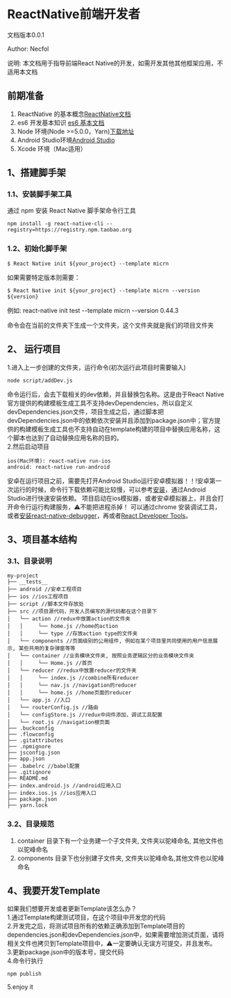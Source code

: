 # ReactNative前端开发者

文档版本0.0.1<br>

Author: Necfol

说明: 本文档用于指导前端React Native的开发，如需开发其他其他框架应用，不适用本文档
## 前期准备
1. ReactNative 的基本概念[ReactNative文档](https://facebook.github.io/react-native/docs/getting-started.html)2. es6 开发基本知识 [es6 基本文档](http://es6.ruanyifeng.com/)3. Node 环境(Node >=5.0.0，Yarn)[下载地址](https://nodejs.org/zh-cn/)4. Android Studio环境[Android Studio](https://developer.android.com/studio/install.html?hl=zh-cn)
5. Xcode 环境（Mac适用）
## 1、搭建脚手架
### 1.1、安装脚手架工具
通过 npm 安装 React Native 脚手架命令行工具

```
npm install -g react-native-cli --registry=https://registry.npm.taobao.org

```
### 1.2、初始化脚手架
```
$ React Native init ${your_project} --template micrn

```
如果需要特定版本则需要：

```
$ React Native init ${your_project} --template micrn --version ${version}

```

例如: react-native init test --template micrn --version 0.44.3

命令会在当前的文件夹下生成一个文件夹，这个文件夹就是我们的项目文件夹
## 2、 运行项目
1.进入上一步创建的文件夹，运行命令(初次运行此项目时需要输入)

```
node script/addDev.js
```
命令运行后，会去下载相关的dev依赖，并且替换包名称。这是由于React Native官方提供的构建模板生成工具不支持devDependencies，所以自定义devDependencies.json文件，项目生成之后，通过脚本把devDependencies.json中的依赖依次安装并且添加到package.json中；官方提供的构建模板生成工具也不支持自动在template构建的项目中替换应用名称，这个脚本也达到了自动替换应用名称的目的。<br>
2.然后启动项目

```
ios(Mac环境): react-native run-ios
android: react-native run-android

```
安卓在运行项目之前，需要先打开Android Studio运行安卓模拟器！！!安卓第一次运行的时候，命令行下载依赖可能比较慢，可以参考[安装](https://reactnative.cn/docs/0.46/getting-started.html#content)，通过Android Studio进行快速安装依赖。
项目启动在ios模拟器，或者安卓模拟器上，并且会打开命令行运行构建服务，⚠️不能把进程杀掉！
可以通过chrome 安装调试工具，或者[安装react-native-debugger](https://github.com/jhen0409/react-native-debugger)，再或者[React Developer Tools](https://facebook.github.io/react-native/docs/debugging.html)。

## 3、项目基本结构
### 3.1、目录说明
```
my-project
├── __tests__
├── android //安卓工程项目
├── ios //ios工程项目
├── script //脚本文件存放处
├── src //项目源代码，开发人员编写的源代码都在这个目录下
│   └── action //redux中放置action的文件夹
│   │     └── home.js //home的action
│   │     └── type //存放action type的文件夹
│   └── components //页面级别的公用组件, 例如在某个项目里共同使用的用户信息展示, 某些共用的复杂弹窗等等
│   └── container //业务模块文件夹, 按照业务逻辑区分的业务模块文件夹
│   │     └── Home.js //首页
│   └── reducer //redux中放置reducer的文件夹
│   │     └── index.js //combine所有reducer
│   │     └── nav.js //navigation的reducer
│   │     └── home.js //home页面的reducer
│   └── app.js //入口
│   └── routerConfig.js //路由
│   └── configStore.js //redux中间件添加，调试工具配置
│   └── root.js //navigation根页面
├── .buckconfig
├── .flowconfig
├── .gitattributes
├── .npmignore
├── jsconfig.json
├── app.json
├── .babelrc //babel配置
├── .gitignore
├── README.md
├── index.android.js //android应用入口
├── index.ios.js //ios应用入口
├── package.json
├── yarn.lock
```
### 3.2、目录规范1. container 目录下有一个业务建一个子文件夹, 文件夹以驼峰命名, 其他文件也以驼峰命名2. components 目录下也分别建子文件夹, 文件夹以驼峰命名,其他文件也以驼峰命名

## 4、我要开发Template

如果我们想要开发或者更新Template该怎么办？<br>
1.通过Template构建测试项目，在这个项目中开发您的代码<br>
2.开发完之后，将测试项目所有的依赖正确添加到Template项目的dependencies.json和devDependencies.json中，如果需要增加测试页面，请将相关文件也拷贝到Template项目中，⚠️一定要确认无误方可提交，并且发布。<br>
3.更新package.json中的版本号，提交代码<br>
4.命令行执行

```
npm publish

```
5.enjoy it
